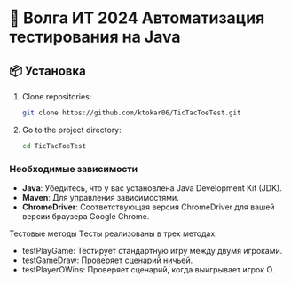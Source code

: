 
# 📜 Волга ИТ 2024 Автоматизация тестирования на Java

## 📦 Установка

1. Clone repositories:
   
   ```bash
   git clone https://github.com/ktokar06/TicTacToeTest.git
   ```

2. Go to the project directory:
   
   ```bash
   cd TicTacToeTest
   ```

### Необходимые зависимости

- **Java**: Убедитесь, что у вас установлена Java Development Kit (JDK).
- **Maven**: Для управления зависимостями.
- **ChromeDriver**: Соответствующая версия ChromeDriver для вашей версии браузера Google Chrome.
  
Тестовые методы
Tесты реализованы в трех методах:
- testPlayGame: Тестирует стандартную игру между двумя игроками.
- testGameDraw: Проверяет сценарий ничьей.
- testPlayerOWins: Проверяет сценарий, когда выигрывает игрок O.



